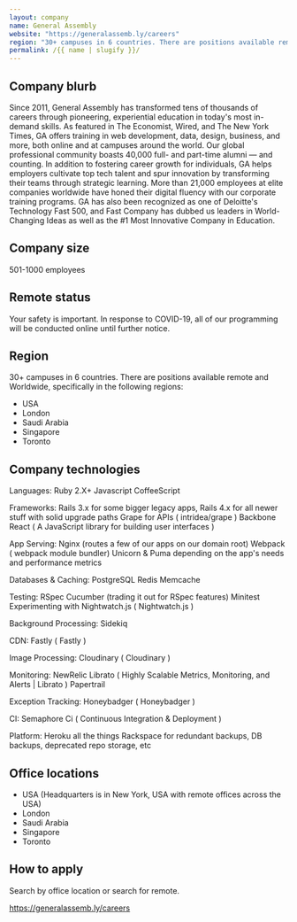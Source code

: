 ```yaml
---
layout: company
name: General Assembly
website: "https://generalassemb.ly/careers"
region: "30+ campuses in 6 countries. There are positions available remote and Worldwide, specifically in the following regions:"
permalink: /{{ name | slugify }}/
---
```


## Company blurb

Since 2011, General Assembly has transformed tens of thousands of careers through pioneering, experiential education in today's most in-demand skills. As featured in The Economist, Wired, and The New York Times, GA offers training in web development, data, design, business, and more, both online and at campuses around the world. Our global professional community boasts 40,000 full- and part-time alumni — and counting. In addition to fostering career growth for individuals, GA helps employers cultivate top tech talent and spur innovation by transforming their teams through strategic learning. More than 21,000 employees at elite companies worldwide have honed their digital fluency with our corporate training programs. GA has also been recognized as one of Deloitte's Technology Fast 500, and Fast Company has dubbed us leaders in World-Changing Ideas as well as the #1 Most Innovative Company in Education.

## Company size

501-1000 employees

## Remote status

Your safety is important. In response to COVID-19, all of our programming will be conducted online until further notice.

## Region

30+ campuses in 6 countries. There are positions available remote and Worldwide, specifically in the following regions: 

* USA
* London
* Saudi Arabia
* Singapore
* Toronto

## Company technologies

Languages:
Ruby 2.X+
Javascript
CoffeeScript

Frameworks:
Rails 3.x for some bigger legacy apps, Rails 4.x for all newer stuff with solid upgrade paths
Grape for APIs ( intridea/grape )
Backbone
React ( A JavaScript library for building user interfaces )

App Serving:
Nginx (routes a few of our apps on our domain root)
Webpack ( webpack module bundler)
Unicorn & Puma depending on the app's needs and performance metrics

Databases & Caching:
PostgreSQL
Redis
Memcache

Testing:
RSpec
Cucumber (trading it out for RSpec features)
Minitest
Experimenting with Nightwatch.js ( Nightwatch.js )

Background Processing:
Sidekiq

CDN:
Fastly ( Fastly )

Image Processing:
Cloudinary ( Cloudinary )

Monitoring:
NewRelic
Librato ( Highly Scalable Metrics, Monitoring, and Alerts | Librato )
Papertrail

Exception Tracking:
Honeybadger ( Honeybadger )

CI:
Semaphore Ci ( Continuous Integration & Deployment )

Platform:
Heroku all the things
Rackspace for redundant backups, DB backups, deprecated repo storage, etc

## Office locations

* USA (Headquarters is in New York, USA with remote offices across the USA)
* London
* Saudi Arabia
* Singapore
* Toronto

## How to apply

Search by office location or search for remote.

https://generalassemb.ly/careers